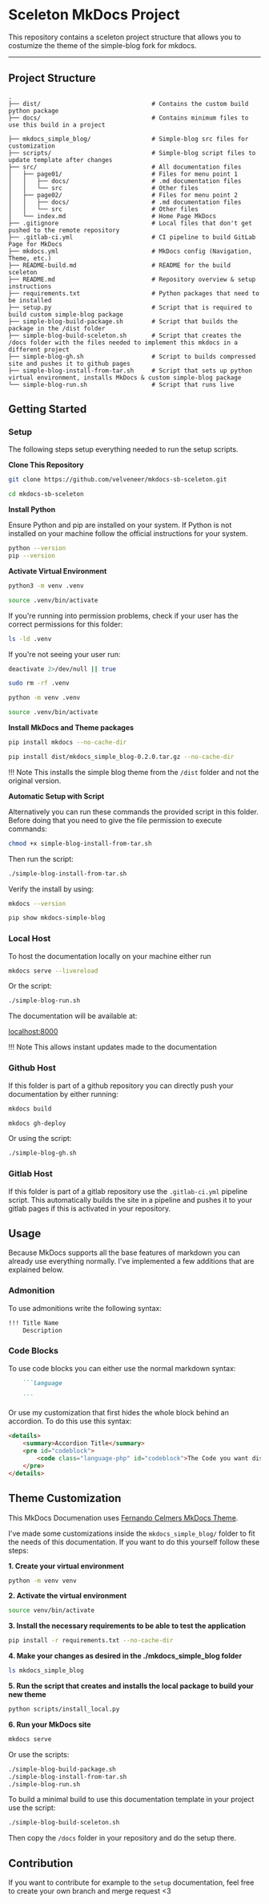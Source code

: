 # Sceleton MkDocs Project

This repository contains a sceleton project structure that allows you to costumize the theme of the simple-blog fork for mkdocs. 

---

## Project Structure 

```
.
├── dist/                               # Contains the custom build python package
├── docs/                               # Contains minimum files to use this build in a project

├── mkdocs_simple_blog/                 # Simple-blog src files for customization
├── scripts/                            # Simple-blog script files to update template after changes
├── src/                                # All documentation files
│   ├── page01/                         # Files for menu point 1
│   │   ├── docs/                       # .md documentation files
│   │   └── src                         # Other files
│   ├── page02/                         # Files for menu point 2
│   │   ├── docs/                       # .md documentation files
│   │   └── src                         # Other files     
│   └── index.md                        # Home Page MkDocs 
├── .gitignore                          # Local files that don't get pushed to the remote repository
├── .gitlab-ci.yml                      # CI pipeline to build GitLab Page for MkDocs
├── mkdocs.yml                          # MkDocs config (Navigation, Theme, etc.)
├── README-build.md                     # README for the build sceleton
├── README.md                           # Repository overview & setup instructions
├── requirements.txt                    # Python packages that need to be installed
├── setup.py                            # Script that is required to build custom simple-blog package
├── simple-blog-build-package.sh        # Script that builds the package in the /dist folder
├── simple-blog-build-sceleton.sh       # Script that creates the /docs folder with the files needed to implement this mkdocs in a different project
├── simple-blog-gh.sh                   # Script to builds compressed site and pushes it to github pages
├── simple-blog-install-from-tar.sh     # Script that sets up python virtual environment, installs MkDocs & custom simple-blog package
└── simple-blog-run.sh                  # Script that runs live 
```

## **Getting Started**

### Setup

The following steps setup everything needed to run the setup scripts.

**Clone This Repository**

```bash
git clone https://github.com/velveneer/mkdocs-sb-sceleton.git

cd mkdocs-sb-sceleton
```

**Install Python**

Ensure Python and pip are installed on your system. If Python is not installed on your machine follow the official instructions for your system.

```bash
python --version
pip --version
```

**Activate Virtual Environment**

```bash
python3 -m venv .venv

source .venv/bin/activate
```

If you're running into permission problems, check if your user has the correct permissions for this folder:

```bash
ls -ld .venv
```

If you're not seeing your user run:

```bash
deactivate 2>/dev/null || true

sudo rm -rf .venv

python -m venv .venv

source .venv/bin/activate
```

**Install MkDocs and Theme packages**

```bash
pip install mkdocs --no-cache-dir

pip install dist/mkdocs_simple_blog-0.2.0.tar.gz --no-cache-dir
```

!!! Note
    This installs the simple blog theme from the `/dist` folder and not the original version.

**Automatic Setup with Script**

Alternatively you can run these commands the provided script in this folder. Before doing that you need to give the file permission to execute commands:

```bash
chmod +x simple-blog-install-from-tar.sh
```

Then run the script:

```bash
./simple-blog-install-from-tar.sh
```

Verify the install by using:

```bash
mkdocs --version 

pip show mkdocs-simple-blog
```

### Local Host

To host the documentation locally on your machine either run 

```bash
mkdocs serve --livereload
```

Or the script:

```bash
./simple-blog-run.sh
```

The documentation will be available at:

[localhost:8000](http://127.0.0.1:8000)

!!! Note 
    This allows instant updates made to the documentation

### Github Host

If this folder is part of a github repository you can directly push your documentation by either running:

```bash
mkdocs build

mkdocs gh-deploy
```

Or using the script:

```bash
./simple-blog-gh.sh
```

### Gitlab Host

If this folder is part of a gitlab repository use the `.gitlab-ci.yml` pipeline script. This automatically builds the site in a pipeline and pushes it to your gitlab pages if this  is activated in your repository.

## **Usage**

Because MkDocs supports all the base features of markdown you can already use everything normally. I've implemented a few additions that are explained below.

### Admonition

To use admonitions write the following syntax:

```md
!!! Title Name
    Description
```

### Code Blocks

To use code blocks you can either use the normal markdown syntax:

```md
    ```language

    ```
```

Or use my customization that first hides the whole block behind an accordion. To do this use this syntax:

```md
<details>
    <summary>Accordion Title</summary>
    <pre id="codeblock">
        <code class="language-php" id="codeblock">The Code you want display goes here</code>
    </pre>
</details>
```

## **Theme Customization**

This MkDocs Documenation uses [Fernando Celmers MkDocs Theme](https://github.com/FernandoCelmer/mkdocs-simple-blog). 

I've made some customizations inside the `mkdocs_simple_blog/` folder to fit the needs of this documentation. If you want to do this yourself follow these steps:

**1. Create your virtual environment**
   
```bash
python -m venv venv
```

**2. Activate the virtual environment**
   
```bash
source venv/bin/activate
```

**3. Install the necessary requirements to be able to test the application**
   
```bash
pip install -r requirements.txt --no-cache-dir
```

**4. Make your changes as desired in the ./mkdocs_simple_blog folder**
   
```bash
ls mkdocs_simple_blog
```

**5. Run the script that creates and installs the local package to build your new theme**

```bash
python scripts/install_local.py 
```

**6. Run your MkDocs site**

```bash
mkdocs serve
```

Or use the scripts:

```bash
./simple-blog-build-package.sh
./simple-blog-install-from-tar.sh
./simple-blog-run.sh
```

To build a minimal build to use this documentation template in your project use the script:

```bash
./simple-blog-build-sceleton.sh
```

Then copy the `/docs` folder in your repository and do the setup there.

## Contribution 

If you want to contribute for example to the `setup` documentation, feel free to create your own branch and merge request <3
